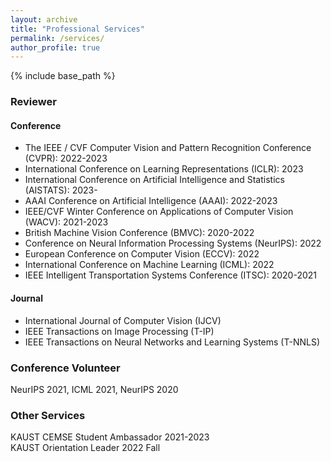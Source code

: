 ```yaml
---
layout: archive
title: "Professional Services"
permalink: /services/
author_profile: true
---
```


{% include base_path %}

<!-- ## Professional Services -->
### Reviewer
#### Conference
- The IEEE / CVF Computer Vision and Pattern Recognition Conference (CVPR): 2022-2023
- International Conference on Learning Representations (ICLR): 2023 
- International Conference on Artificial Intelligence and Statistics (AISTATS): 2023-
- AAAI Conference on Artificial Intelligence (AAAI): 2022-2023
- IEEE/CVF Winter Conference on Applications of Computer Vision (WACV): 2021-2023
- British Machine Vision Conference (BMVC): 2020-2022
- Conference on Neural Information Processing Systems (NeurIPS): 2022 
- European Conference on Computer Vision (ECCV): 2022
- International Conference on Machine Learning (ICML): 2022
- IEEE Intelligent Transportation Systems Conference (ITSC): 2020-2021

#### Journal 
- International Journal of Computer Vision (IJCV)
- IEEE Transactions on Image Processing (T-IP)
- IEEE Transactions on Neural Networks and Learning Systems (T-NNLS)

### Conference Volunteer
NeurIPS 2021, ICML 2021, NeurIPS 2020

### Other Services
KAUST CEMSE Student Ambassador 2021-2023                    
KAUST Orientation Leader 2022 Fall


